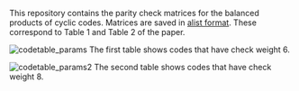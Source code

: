 This repository contains the parity check matrices for the balanced products of cyclic codes. Matrices are saved in [alist format](http://www.inference.org.uk/mackay/codes/alist.html). These correspond to Table 1 and Table 2 of the paper. 

![codetable_params](https://github.com/user-attachments/assets/de53ba36-47cc-44aa-a781-ec6312bad80f)
The first table shows codes that have check weight 6.

![codetable_params2](https://github.com/user-attachments/assets/3e85306b-a2c6-4690-9e12-2fa1db787628)
The second table shows codes that have check weight 8.
